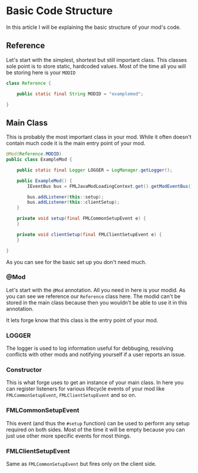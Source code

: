 # Basic Code Structure

In this article I will be explaining the basic structure
of your mod's code.

## Reference

Let's start with the simplest, shortest but still important class.
This classes sole point is to store static, hardcoded values.
Most of the time all you will be storing here is your `MODID`

```java
class Reference {

    public static final String MODID = "examplemod";

}
```

## Main Class

This is probably the most important class in your mod.
While it often doesn't contain much code it is the main
entry point of your mod.

```java
@Mod(Reference.MODID)
public class ExampleMod {

    public static final Logger LOGGER = LogManager.getLogger();

    public ExampleMod() {
        IEventBus bus = FMLJavaModLoadingContext.get().getModEventBus();

        bus.addListener(this::setup);
        bus.addListener(this::clientSetup);
    }

    private void setup(final FMLCommonSetupEvent e) {
    }

    private void clientSetup(final FMLClientSetupEvent e) {
    }

}
```

As you can see for the basic set up you don't need much.

### @Mod
Let's start with the `@Mod` annotation. All you need
in here is your modid. As you can see we reference our `Reference`
class here. The modid can't be stored in the main class because
then you wouldn't be able to use it in this annotation.

It lets forge know that this class is the entry point of your mod.

### LOGGER
The logger is used to log information useful for debbuging, resolving conflicts with other mods and notifying yourself if a user
reports an issue.

### Constructor
This is what forge uses to get an instance of your main class.
In here you can register listeners for various lifecycle events
of your mod like `FMLCommonSetupEvent`, `FMLClientSetupEvent`
and so on.

### FMLCommonSetupEvent
This event (and thus the `#setup` function) can be used to perform any
setup required on both sides. Most of the time it will be empty
because you can just use other more specific events for most things.

### FMLClientSetupEvent
Same as `FMLCommonSetupEvent` but fires only on the client side.